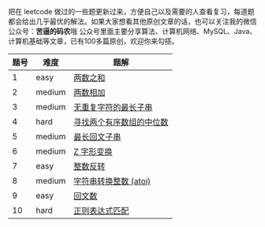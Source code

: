 把在 leetcode 做过的一些题更新过来，方便自己以及需要的人查看复习，每道题都会给出几乎最优的解法。如果大家想看其他原创文章的话，也可以关注我的微信公众号：**苦逼的码农**哦
公众号里面主要分享算法、计算机网络、MySQL、Java、计算机基础等文章，已有100多篇原创，欢迎你来勾搭。

| 题号 | 难度 | 题解 |
| ---  | -- | --- |
| 1 | easy 	 | [两数之和](src/1TwoSum.md) |
| 2 | medium | 	[两数相加](src/2AddTwoNumbers.md) 	|	
| 3 | medium | [无重复字符的最长子串](src/3LongestSubstringWithoutRepeatingCharacters.md) |
| 4 | hard   |[寻找两个有序数组的中位数](src/4MedianOfTwoSortedArrays.md) |
| 5 | medium | [最长回文子串](src/5LongestPalindromicSubstring.md) |
| 6 | medium | [Z 字形变换](src/6ZigZagConversion.md) |
| 7 | easy   | [整数反转 ](src/7ReverseInteger.md) |
| 8 | medium | [字符串转换整数 (atoi)](src/8StringToInteger(atoi).md) |
| 9 | easy   | [回文数](src/9PalindromeNumber.md) |
| 10 | hard  | [正则表达式匹配 ](src/10RegularExpressionMatching.md) |